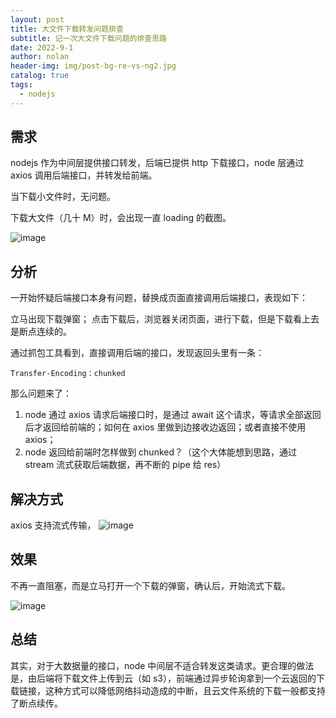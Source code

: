 ```yaml
---
layout: post
title: 大文件下载转发问题排查
subtitle: 记一次大文件下载问题的排查思路
date: 2022-9-1
author: nolan
header-img: img/post-bg-re-vs-ng2.jpg
catalog: true
tags:
  - nodejs
---
```


## 需求

nodejs 作为中间层提供接口转发，后端已提供 http 下载接口，node 层通过 axios 调用后端接口，并转发给前端。

当下载小文件时，无问题。

下载大文件（几十 M）时，会出现一直 loading 的截图。

![image](https://tva1.sinaimg.cn/large/e6c9d24egy1h1alkx4yjmj21bc0e60tx.jpg)

## 分析

一开始怀疑后端接口本身有问题，替换成页面直接调用后端接口，表现如下：

立马出现下载弹窗；
点击下载后，浏览器关闭页面，进行下载，但是下载看上去是断点连续的。

通过抓包工具看到，直接调用后端的接口，发现返回头里有一条：

    Transfer-Encoding：chunked

那么问题来了：

1.  node 通过 axios 请求后端接口时，是通过 await 这个请求，等请求全部返回后才返回给前端的；如何在 axios 里做到边接收边返回；或者直接不使用 axios；
2.  node 返回给前端时怎样做到 chunked？（这个大体能想到思路，通过 stream 流式获取后端数据，再不断的 pipe 给 res）

## 解决方式

axios 支持流式传输，
![image](https://tva1.sinaimg.cn/large/e6c9d24egy1h1e0u0f0qaj20za0h0tbn.jpg)

## 效果

不再一直阻塞，而是立马打开一个下载的弹窗，确认后，开始流式下载。

![image](https://tva1.sinaimg.cn/large/e6c9d24egy1h1e0qqnosej213003eaa9.jpg)

## 总结

其实，对于大数据量的接口，node 中间层不适合转发这类请求。更合理的做法是，由后端将下载文件上传到云（如 s3），前端通过异步轮询拿到一个云返回的下载链接，这种方式可以降低网络抖动造成的中断，且云文件系统的下载一般都支持了断点续传。

